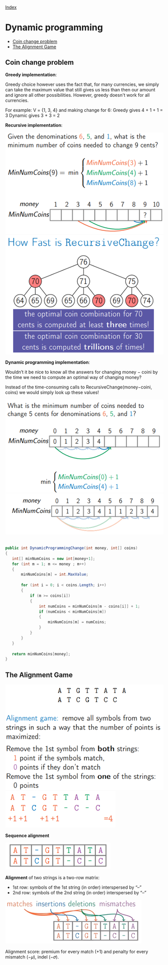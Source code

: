 [Index](https://github.com/KiraDiShira/AlgorithmsAndDataStructures/blob/master/README.md#table-of-contents)

# Dynamic programming

- [Coin change problem](#coin-change-problem)
- [The Alignment Game](#the-alignment-game)

## Coin change problem

**Greedy implementation**:

Greedy choice however uses the fact that, for many currencies, we simply can take the maximum value that still gives us less than then our amount and ignore all other possibilities. However, greedy doesn't work for all currencies.

For example: V = {1, 3, 4} and making change for 6: Greedy gives 4 + 1 + 1 = 3 Dynamic gives 3 + 3 = 2

**Recursive implementation**:

<img src="https://github.com/KiraDiShira/AlgorithmsAndDataStructures/blob/master/RepoFiles/DynamicProgramming/Images/dp1.PNG" />

<img src="https://github.com/KiraDiShira/AlgorithmsAndDataStructures/blob/master/RepoFiles/DynamicProgramming/Images/dp2.PNG" />

**Dynamic programming implementation**:

Wouldn’t it be nice to know all the answers for changing money − coini by the time we need to compute an optimal way of changing money?

Instead of the time-consuming calls to RecursiveChange(money−coini, coins) we would simply look up these values!

<img src="https://github.com/KiraDiShira/AlgorithmsAndDataStructures/blob/master/RepoFiles/DynamicProgramming/Images/dp3.PNG" />

<img src="https://github.com/KiraDiShira/AlgorithmsAndDataStructures/blob/master/RepoFiles/DynamicProgramming/Images/dp4.PNG" />

 ```c#

public int DynamicProgrammingChange(int money, int[] coins)
{
    int[] minNumCoins = new int[money+1];
    for (int m = 1; m <= money ; m++)
    {
        minNumCoins[m] = int.MaxValue;

        for (int i = 0; i < coins.Length; i++)
        {
            if (m >= coins[i])
            {
                int numCoins = minNumCoins[m - coins[i]] + 1;
                if (numCoins < minNumCoins[m])
                {
                    minNumCoins[m] = numCoins;
                }
            }
        }
    }

    return minNumCoins[money];
}

 ```

## The Alignment Game

<img src="https://github.com/KiraDiShira/AlgorithmsAndDataStructures/blob/master/RepoFiles/DynamicProgramming/Images/dp5.PNG" />

<img src="https://github.com/KiraDiShira/AlgorithmsAndDataStructures/blob/master/RepoFiles/DynamicProgramming/Images/dp6.PNG" />

**Sequence alignment**

<img src="https://github.com/KiraDiShira/AlgorithmsAndDataStructures/blob/master/RepoFiles/DynamicProgramming/Images/dp7.PNG" />

**Alignment** of two strings is a two-row matrix: 
- 1st row: symbols of the 1st string (in order) interspersed by “–”
- 2nd row: symbols of the 2nd string (in order) interspersed by “–”

<img src="https://github.com/KiraDiShira/AlgorithmsAndDataStructures/blob/master/RepoFiles/DynamicProgramming/Images/dp8.PNG" />

Alignment score: premium for every match (+1) and penalty for every mismatch (−𝜇), indel (−𝜎).
